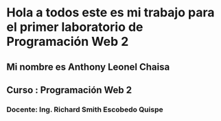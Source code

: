 # Hola a todos este es mi trabajo para el primer laboratorio de Programación Web 2
## Mi nombre es Anthony Leonel Chaisa
## Curso : Programación Web 2
### Docente: Ing. Richard Smith Escobedo Quispe